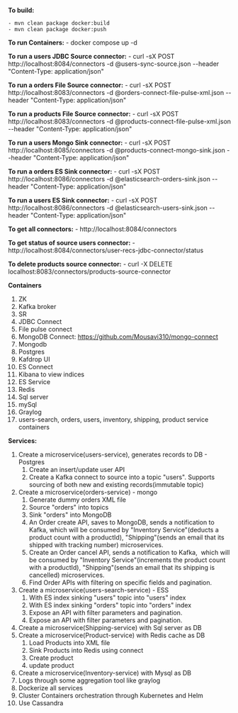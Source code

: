 **To build:**

    - mvn clean package docker:build
    - mvn clean package docker:push

**To run Containers:**
    - docker compose up -d

**To run a users JDBC Source connector:**
    - curl -sX POST http://localhost:8084/connectors -d @users-sync-source.json --header "Content-Type: application/json"

**To run a orders File Source connector:**
    - curl -sX POST http://localhost:8083/connectors -d @orders-connect-file-pulse-xml.json --header "Content-Type: application/json"

**To run a products File Source connector:**
    - curl -sX POST http://localhost:8083/connectors -d @products-connect-file-pulse-xml.json --header "Content-Type: application/json"

**To run a users Mongo Sink connector:**
    - curl -sX POST http://localhost:8085/connectors -d @products-connect-mongo-sink.json --header "Content-Type: application/json"

**To run a orders ES Sink connector:**
    - curl -sX POST http://localhost:8086/connectors -d @elasticsearch-orders-sink.json --header "Content-Type: application/json"

**To run a users ES Sink connector:**
    - curl -sX POST http://localhost:8086/connectors -d @elasticsearch-users-sink.json --header "Content-Type: application/json"

**To get all connectors:**
    - http://localhost:8084/connectors

**To get status of source users connector:**
    - http://localhost:8084/connectors/user-recs-jdbc-connector/status

**To delete products source connector:**
    - curl -X DELETE localhost:8083/connectors/products-source-connector
    
**Containers**
  1. ZK
2. Kafka broker
3. SR
4. JDBC Connect
5. File pulse connect
6. MongoDB Connect: https://github.com/Mousavi310/mongo-connect
7. Mongodb
8. Postgres
9. Kafdrop UI
10. ES Connect
11. Kibana to view indices
12. ES Service
13. Redis
14. Sql server
15. mySql
16. Graylog
17. users-search, orders, users, inventory, shipping, product service containers  



**Services:**

1. Create a microservice(users-service), generates records to DB - Postgres
	1. Create an insert/update user API
	2. Create a Kafka connect to source into a topic "users". Supports sourcing of both new and existing records(immutable topic)
2. Create a microservice(orders-service) - mongo
	1. Generate dummy orders XML file
	2. Source "orders" into topics
	3. Sink "orders" into MongoDB
	4. An Order create API, saves to MongoDB, sends a notification to Kafka, which will be consumed by "Inventory Service"(deducts a product count with a productId), "Shipping"(sends an email that its shipped with tracking number) microservices.
	5. Create an Order cancel API, sends a notification to Kafka,  which will be consumed by "Inventory Service"(increments the product count with a productId), "Shipping"(sends an email that its shipping is cancelled) microservices.
	6. Find Order APIs with filtering on specific fields and pagination.
3. Create a microservice(users-search-service) - ESS
	1. With ES index sinking "users" topic into "users" index
	2. With ES index sinking "orders" topic into "orders" index
	3. Expose an API with filter parameters and pagination.
	4. Expose an API with filter parameters and pagination.
4. Create a microservice(Shipping-service) with Sql server as DB
5. Create a microservice(Product-service) with Redis cache as DB
	1. Load Products into XML file
	2. Sink Products into Redis using connect
	3. Create product
	4. update product
6. Create a microservice(Inventory-service) with Mysql as DB
7. Logs through some aggregation tool like graylog
8. Dockerize all services
9. Cluster Containers orchestration through Kubernetes and Helm
10. Use Cassandra
